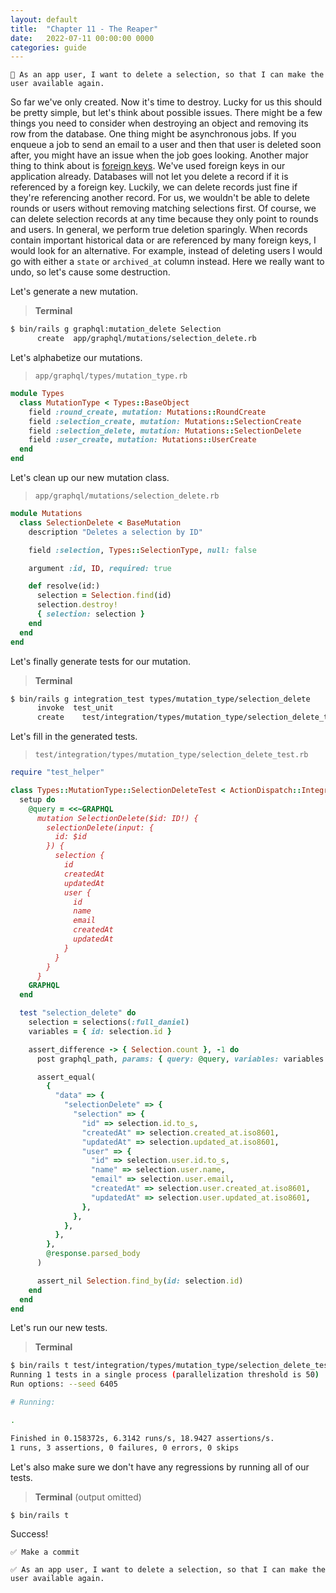 ```yaml
---
layout: default
title:  "Chapter 11 - The Reaper"
date:   2022-07-11 00:00:00 0000
categories: guide
---
```


```
📝 As an app user, I want to delete a selection, so that I can make the user available again.
```

So far we've only created. Now it's time to destroy. Lucky for us this should be pretty simple, but let's think about possible issues. There might be a few things you need to consider when destroying an object and removing its row from the database. One thing might be asynchronous jobs. If you enqueue a job to send an email to a user and then that user is deleted soon after, you might have an issue when the job goes looking. Another major thing to think about is [foreign keys](https://www.postgresql.org/docs/current/tutorial-fk.html). We've used foreign keys in our application already. Databases will not let you delete a record if it is referenced by a foreign key. Luckily, we can delete records just fine if they're referencing another record. For us, we wouldn't be able to delete rounds or users without removing matching selections first. Of course, we can delete selection records at any time because they only point to rounds and users. In general, we perform true deletion sparingly. When records contain important historical data or are referenced by many foreign keys, I would look for an alternative. For example, instead of deleting users I would go with either a `state` or `archived_at` column instead. Here we really want to undo, so let's cause some destruction.

Let's generate a new mutation.

> **Terminal**

```bash
$ bin/rails g graphql:mutation_delete Selection
      create  app/graphql/mutations/selection_delete.rb
```

Let's alphabetize our mutations.

> `app/graphql/types/mutation_type.rb`

```ruby
module Types
  class MutationType < Types::BaseObject
    field :round_create, mutation: Mutations::RoundCreate
    field :selection_create, mutation: Mutations::SelectionCreate
    field :selection_delete, mutation: Mutations::SelectionDelete
    field :user_create, mutation: Mutations::UserCreate
  end
end
```

Let's clean up our new mutation class.

> `app/graphql/mutations/selection_delete.rb`

```ruby
module Mutations
  class SelectionDelete < BaseMutation
    description "Deletes a selection by ID"

    field :selection, Types::SelectionType, null: false

    argument :id, ID, required: true

    def resolve(id:)
      selection = Selection.find(id)
      selection.destroy!
      { selection: selection }
    end
  end
end
```

Let's finally generate tests for our mutation.

> **Terminal**

```bash
$ bin/rails g integration_test types/mutation_type/selection_delete
      invoke  test_unit
      create    test/integration/types/mutation_type/selection_delete_test.rb
```

Let's fill in the generated tests.

> `test/integration/types/mutation_type/selection_delete_test.rb`

```ruby
require "test_helper"

class Types::MutationType::SelectionDeleteTest < ActionDispatch::IntegrationTest
  setup do
    @query = <<~GRAPHQL
      mutation SelectionDelete($id: ID!) {
        selectionDelete(input: {
          id: $id
        }) {
          selection {
            id
            createdAt
            updatedAt
            user {
              id
              name
              email
              createdAt
              updatedAt
            }
          }
        }
      }
    GRAPHQL
  end

  test "selection_delete" do
    selection = selections(:full_daniel)
    variables = { id: selection.id }

    assert_difference -> { Selection.count }, -1 do
      post graphql_path, params: { query: @query, variables: variables }

      assert_equal(
        {
          "data" => {
            "selectionDelete" => {
              "selection" => {
                "id" => selection.id.to_s,
                "createdAt" => selection.created_at.iso8601,
                "updatedAt" => selection.updated_at.iso8601,
                "user" => {
                  "id" => selection.user.id.to_s,
                  "name" => selection.user.name,
                  "email" => selection.user.email,
                  "createdAt" => selection.user.created_at.iso8601,
                  "updatedAt" => selection.user.updated_at.iso8601,
                },
              },
            },
          },
        },
        @response.parsed_body
      )

      assert_nil Selection.find_by(id: selection.id)
    end
  end
end
```

Let's run our new tests.

> **Terminal**

```bash
$ bin/rails t test/integration/types/mutation_type/selection_delete_test.rb
Running 1 tests in a single process (parallelization threshold is 50)
Run options: --seed 6405

# Running:

.

Finished in 0.158372s, 6.3142 runs/s, 18.9427 assertions/s.
1 runs, 3 assertions, 0 failures, 0 errors, 0 skips
```

Let's also make sure we don't have any regressions by running all of our tests.

> **Terminal** (output omitted)

```bash
$ bin/rails t
```

Success!

```
✅ Make a commit
```

```
✅ As an app user, I want to delete a selection, so that I can make the user available again.
```
